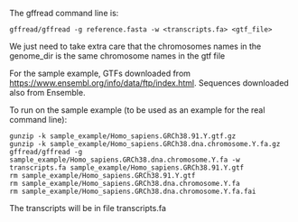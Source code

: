 The gffread command line is:
```
gffread/gffread -g reference.fasta -w <transcripts.fa> <gtf_file>
```

We just need to take extra care that the chromosomes names in the genome_dir is the same chromosome names in the gtf file

For the sample example, GTFs downloaded from https://www.ensembl.org/info/data/ftp/index.html. Sequences downloaded also from Ensemble.


To run on the sample example (to be used as an example for the real command line):
```
gunzip -k sample_example/Homo_sapiens.GRCh38.91.Y.gtf.gz
gunzip -k sample_example/Homo_sapiens.GRCh38.dna.chromosome.Y.fa.gz
gffread/gffread -g sample_example/Homo_sapiens.GRCh38.dna.chromosome.Y.fa -w transcripts.fa sample_example/Homo_sapiens.GRCh38.91.Y.gtf
rm sample_example/Homo_sapiens.GRCh38.91.Y.gtf
rm sample_example/Homo_sapiens.GRCh38.dna.chromosome.Y.fa
rm sample_example/Homo_sapiens.GRCh38.dna.chromosome.Y.fa.fai
```

The transcripts will be in file transcripts.fa
